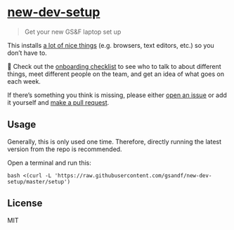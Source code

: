 # [new-dev-setup](https://gsandf.github.io/new-dev-setup/)

> Get your new GS&F laptop set up

This installs [a lot of nice things](https://github.com/gsandf/new-dev-setup/wiki/Installed-Tools) (e.g. browsers, text editors, etc.) so you don’t have to.

:eyes: Check out the [onboarding checklist](https://github.com/gsandf/new-dev-setup/wiki/Onboarding-Checklist) to see who to talk to about different things, meet different people on the team, and get an idea of what goes on each week.

If there’s something you think is missing, please either [open an issue](https://github.com/gsandf/new-dev-setup/issues/new) or add it yourself and [make a pull request](https://github.com/gsandf/new-dev-setup/compare).

## Usage

Generally, this is only used one time.  Therefore, directly running the latest version from the repo is recommended.

Open a terminal and run this:

```shell
bash <(curl -L 'https://raw.githubusercontent.com/gsandf/new-dev-setup/master/setup')
```

## License

MIT
